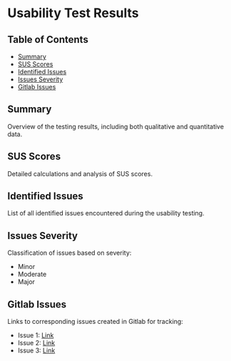 # Usability Test Results

## Table of Contents
- [Summary](#summary)
- [SUS Scores](#sus-scores)
- [Identified Issues](#identified-issues)
- [Issues Severity](#issues-severity)
- [Gitlab Issues](#gitlab-issues)

## Summary
Overview of the testing results, including both qualitative and quantitative data.

## SUS Scores
Detailed calculations and analysis of SUS scores.

## Identified Issues
List of all identified issues encountered during the usability testing.

## Issues Severity
Classification of issues based on severity:
- Minor
- Moderate
- Major

## Gitlab Issues
Links to corresponding issues created in Gitlab for tracking:
- Issue 1: [Link](#)
- Issue 2: [Link](#)
- Issue 3: [Link](#)